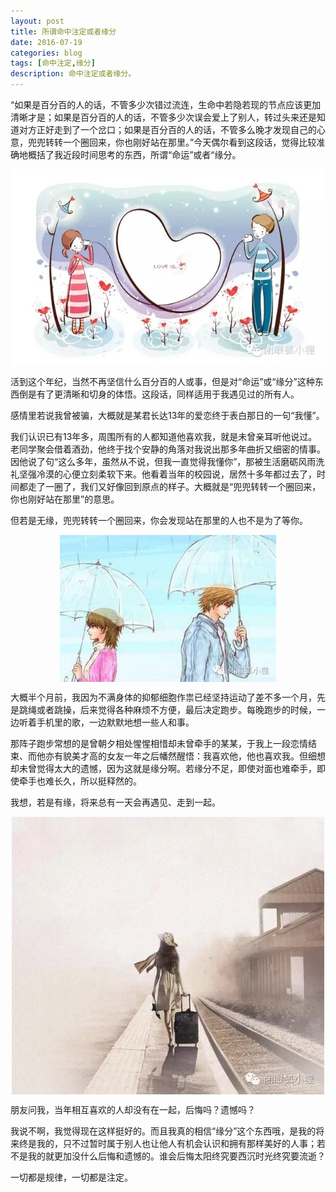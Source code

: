 ```yaml
---
layout: post
title: 所谓命中注定或者缘分
date: 2016-07-19
categories: blog
tags: [命中注定,缘分]
description: 命中注定或者缘分。
---
```


“如果是百分百的人的话，不管多少次错过流连，生命中若隐若现的节点应该更加清晰才是；如果是百分百的人的话，不管多少次误会爱上了别人，转过头来还是知道对方正好走到了一个岔口；如果是百分百的人的话，不管多么晚才发现自己的心意，兜兜转转一个圈回来，你也刚好站在那里。”今天偶尔看到这段话，觉得比较准确地概括了我近段时间思考的东西，所谓“命运”或者“缘分。

<center>
    <p><img src="/img/男孩女孩.jpg" align="center"></p>
</center>

活到这个年纪，当然不再坚信什么百分百的人或事，但是对“命运”或“缘分”这种东西倒是有了更清晰和切身的体悟。这段话，同样适用于我遇见过的所有人。

感情里若说我曾被骗，大概就是某君长达13年的爱恋终于表白那日的一句“我懂”。

我们认识已有13年多，周围所有的人都知道他喜欢我，就是未曾亲耳听他说过。老同学聚会借着酒劲，他终于找个安静的角落对我说出那多年曲折又细密的情事。 因他说了句“这么多年，虽然从不说，但我一直觉得我懂你”，那被生活磨砺风雨洗礼坚强冷漠的心便立刻柔软下来。他看着当年的校园说，居然十多年都过去了，时间都走了一圈了，我们又好像回到原点的样子。大概就是“兜兜转转一个圈回来，你也刚好站在那里”的意思。

但若是无缘，兜兜转转一个圈回来，你会发现站在那里的人也不是为了等你。

<center>
    <p><img src="/img/男孩女孩2.jpg" align="center"></p>
</center>

大概半个月前，我因为不满身体的抑郁细胞作祟已经坚持运动了差不多一个月，先是跳绳或者跳操，后来觉得各种麻烦不方便，最后决定跑步。每晚跑步的时候，一边听着手机里的歌，一边默默地想一些人和事。

那阵子跑步常想的是曾朝夕相处惺惺相惜却未曾牵手的某某，于我上一段恋情结束、而他亦有貌美才高的女友一年之后幡然醒悟：我喜欢他，他也喜欢我。但细想却未曾觉得太大的遗憾，因为这就是缘分啊。若缘分不足，即使对面也难牵手，即使牵手也难长久，所以挺释然的。

我想，若是有缘，将来总有一天会再遇见、走到一起。

<center>
    <p><img src="/img/女孩.jpg" align="center"></p>
</center>

朋友问我，当年相互喜欢的人却没有在一起，后悔吗？遗憾吗？

我说不啊，我觉得现在这样挺好的。而且我真的相信“缘分”这个东西哦，是我的将来终是我的，只不过暂时属于别人也让他人有机会认识和拥有那样美好的人事；若不是我的就更加没什么后悔和遗憾的。谁会后悔太阳终究要西沉时光终究要流逝？
 
一切都是规律，一切都是注定。
